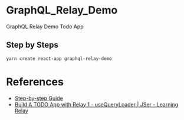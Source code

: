 # GraphQL_Relay_Demo
GraphQL Relay Demo Todo App

## Step by Steps

```
yarn create react-app graphql-relay-demo
```

# References

- [Step-by-step Guide](https://relay.dev/docs/getting-started/step-by-step-guide/)
- [Build A TODO App with Relay 1 - useQueryLoader | JSer - Learning Relay](https://www.youtube.com/watch?v=Vo2HX86gGL8&list=PLvx8w9g4qv_oIjs-sNY5MX3tcM7Spa8qP&index=1&ab_channel=JSer)
